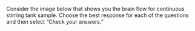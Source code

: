 Consider the image below that shows you the brain flow for continuous stirring tank sample. Choose the best response for each of the questions and then select “Check your answers.”

